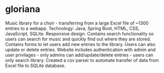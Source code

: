 # gloriana
Music library for a choir - transferring from a large Excel file of ~1300 entries to a webapp.
Technology: Java, Spring Boot, HTML, CSS, JavaScript, SQLite.
Responsive design.
Contains search functionality so users can search for music and quickly find out where they are stored.
Contains forms to let users add new entries to the library.
Users can also update or delete entries.
Website includes authentication with admin and user privilages - only admins can add/update/delete entries - users can only search library.
Created a csv parser to automate transfer of data from Excel file to SQLite database.

